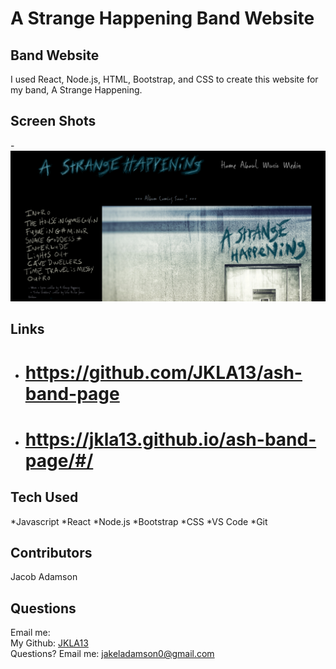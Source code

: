 # A Strange Happening Band Website

## Band Website

I used React, Node.js, HTML, Bootstrap, and CSS to create this website for my band, A Strange Happening.

## Screen Shots

-![Screenshot1](/client/src/assets/images/ScreenCapture.PNG "Screenshot1")

## Links

- # https://github.com/JKLA13/ash-band-page
- # https://jkla13.github.io/ash-band-page/#/

## Tech Used

*Javascript
*React
*Node.js
*Bootstrap
*CSS
*VS Code
\*Git

## Contributors

Jacob Adamson

## Questions

Email me:
</br>
My Github: [JKLA13](https://github.com/JKLA13)<br/>
Questions? Email me: jakeladamson0@gmail.com<br/>
